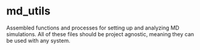 # md_utils

Assembled functions and processes for setting up and analyzing MD simulations. 
All of these files should be project agnostic, meaning they can be used with any system. 
